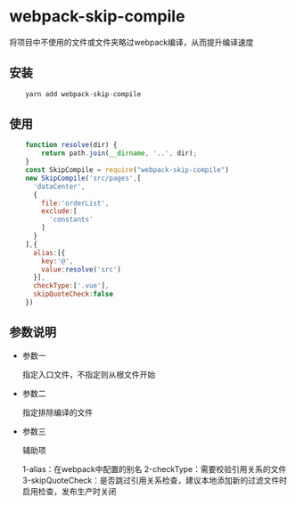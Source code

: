 # webpack-skip-compile

将项目中不使用的文件或文件夹略过webpack编译，从而提升编译速度

## 安装

```js
    yarn add webpack-skip-compile
```

## 使用

```js
    function resolve(dir) {
        return path.join(__dirname, '..', dir);
    }
    const SkipCompile = require("webpack-skip-compile")
    new SkipCompile('src/pages',[
      'dataCenter',
      {
        file:'orderList',
        exclude:[
          'constants'
        ]
      }
    ],{
      alias:[{
        key:'@',
        value:resolve('src')
      }],
      checkType:['.vue'],
      skipQuoteCheck:false
    })
```

## 参数说明

- 参数一
    
    指定入口文件，不指定则从根文件开始

- 参数二

    指定排除编译的文件

- 参数三

    辅助项

    1-alias：在webpack中配置的别名
    2-checkType：需要校验引用关系的文件
    3-skipQuoteCheck：是否跳过引用关系检查，建议本地添加新的过滤文件时启用检查，发布生产时关闭
